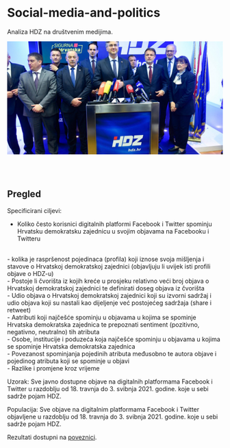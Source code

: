 
<br>
<br>


# Social-media-and-politics
Analiza HDZ na društvenim medijima.

<p align="center">
  <img src="./Foto/hdzEkipa.jpg" width="750" title="hover text">
</p>


<br>
<br>

## Pregled


Specificirani ciljevi:
<br>
-	Koliko često korisnici digitalnih platformi Facebook i Twitter spominju Hrvatsku demokratsku zajednicu u svojim objavama na Facebooku i Twitteru
<br>
-	kolika je raspršenost pojedinaca (profila) koji iznose svoja mišljenja i stavove o Hrvatskoj demokratskoj zajednici (objavljuju li uvijek isti profili objave o HDZ-u)
<br>
- Postoje li čvorišta iz kojih kreće u prosjeku relativno veći broj objava o  Hrvatskoj demokratskoj  zajednici te definirati doseg objava iz čvorišta
<br>
-	Udio objava o Hrvatskoj demokratskoj zajednici koji su izvorni sadržaj i udio objava koji su nastali kao dijeljenje već postojećeg sadržaja (share i retweet)  
<br>
-	Aatributi koji najčešće spominju u objavama u kojima se spominje Hrvatska demokratska zajednica te prepoznati sentiment (pozitivno, negativno, neutralno) tih atributa
<br>
-	Osobe, institucije i poduzeća koja najčešće spominju u objavama u kojima se spominje Hrvatska demokratska zajednica
<br>
-	Povezanost spominjanja pojedinih atributa međusobno te autora objave i pojedinog atributa koji se spominje u objavi
<br>
-	Razlike i promjene kroz vrijeme
 
Uzorak:
Sve javno dostupne objave na digitalnih platformama Facebook i Twitter u razdoblju od 18. travnja do 3. svibnja 2021. godine. koje u sebi sadrže pojam HDZ.
 
Populacija: 
Sve objave na digitalnim platformama Facebook  i Twitter objavljene u razdoblju od 18. travnja do 3. svibnja 2021. godine. koje u sebi sadrže pojam HDZ.

Rezultati dostupni na [poveznici](https://raw.githack.com/lusiki/Social-media-and-politics/main/Scripts/HDZanaliza.html).
